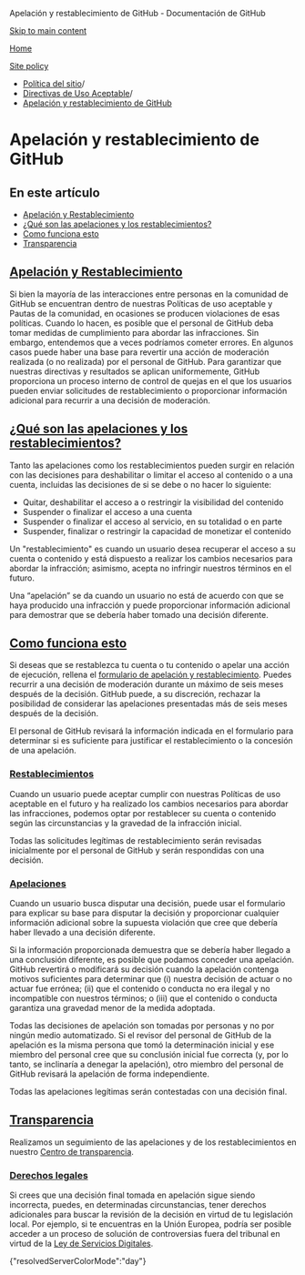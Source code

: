 Apelación y restablecimiento de GitHub - Documentación de GitHub

[Skip to main content](#main-content)

[Home](/es)

[Site policy](/es/site-policy)

* [Política del sitio](/es/site-policy)/
* [Directivas de Uso Aceptable](/es/site-policy/acceptable-use-policies)/
* [Apelación y restablecimiento de GitHub](/es/site-policy/acceptable-use-policies/github-appeal-and-reinstatement)

Apelación y restablecimiento de GitHub
==========

En este artículo
----------

* [Apelación y Restablecimiento](#appeal-and-reinstatement)
* [¿Qué son las apelaciones y los restablecimientos?](#what-are-appeals-and-reinstatements)
* [Como funciona esto](#how-this-works)
* [Transparencia](#transparency)

[Apelación y Restablecimiento](#appeal-and-reinstatement)
----------

Si bien la mayoría de las interacciones entre personas en la comunidad de GitHub se encuentran dentro de nuestras Políticas de uso aceptable y Pautas de la comunidad, en ocasiones se producen violaciones de esas políticas. Cuando lo hacen, es posible que el personal de GitHub deba tomar medidas de cumplimiento para abordar las infracciones. Sin embargo, entendemos que a veces podríamos cometer errores. En algunos casos puede haber una base para revertir una acción de moderación realizada (o no realizada) por el personal de GitHub. Para garantizar que nuestras directivas y resultados se aplican uniformemente, GitHub proporciona un proceso interno de control de quejas en el que los usuarios pueden enviar solicitudes de restablecimiento o proporcionar información adicional para recurrir a una decisión de moderación.

[¿Qué son las apelaciones y los restablecimientos?](#what-are-appeals-and-reinstatements)
----------

Tanto las apelaciones como los restablecimientos pueden surgir en relación con las decisiones para deshabilitar o limitar el acceso al contenido o a una cuenta, incluidas las decisiones de si se debe o no hacer lo siguiente:

* Quitar, deshabilitar el acceso a o restringir la visibilidad del contenido
* Suspender o finalizar el acceso a una cuenta
* Suspender o finalizar el acceso al servicio, en su totalidad o en parte
* Suspender, finalizar o restringir la capacidad de monetizar el contenido

Un "restablecimiento" es cuando un usuario desea recuperar el acceso a su cuenta o contenido y está dispuesto a realizar los cambios necesarios para abordar la infracción; asimismo, acepta no infringir nuestros términos en el futuro.

Una “apelación” se da cuando un usuario no está de acuerdo con que se haya producido una infracción y puede proporcionar información adicional para demostrar que se debería haber tomado una decisión diferente.

[Como funciona esto](#how-this-works)
----------

Si deseas que se restablezca tu cuenta o tu contenido o apelar una acción de ejecución, rellena el [formulario de apelación y restablecimiento](https://support.github.com/contact/reinstatement). Puedes recurrir a una decisión de moderación durante un máximo de seis meses después de la decisión. GitHub puede, a su discreción, rechazar la posibilidad de considerar las apelaciones presentadas más de seis meses después de la decisión.

El personal de GitHub revisará la información indicada en el formulario para determinar si es suficiente para justificar el restablecimiento o la concesión de una apelación.

### [Restablecimientos](#reinstatements) ###

Cuando un usuario puede aceptar cumplir con nuestras Políticas de uso aceptable en el futuro y ha realizado los cambios necesarios para abordar las infracciones, podemos optar por restablecer su cuenta o contenido según las circunstancias y la gravedad de la infracción inicial.

Todas las solicitudes legítimas de restablecimiento serán revisadas inicialmente por el personal de GitHub y serán respondidas con una decisión.

### [Apelaciones](#appeals) ###

Cuando un usuario busca disputar una decisión, puede usar el formulario para explicar su base para disputar la decisión y proporcionar cualquier información adicional sobre la supuesta violación que cree que debería haber llevado a una decisión diferente.

Si la información proporcionada demuestra que se debería haber llegado a una conclusión diferente, es posible que podamos conceder una apelación. GitHub revertirá o modificará su decisión cuando la apelación contenga motivos suficientes para determinar que (i) nuestra decisión de actuar o no actuar fue errónea; (ii) que el contenido o conducta no era ilegal y no incompatible con nuestros términos; o (iii) que el contenido o conducta garantiza una gravedad menor de la medida adoptada.

Todas las decisiones de apelación son tomadas por personas y no por ningún medio automatizado. Si el revisor del personal de GitHub de la apelación es la misma persona que tomó la determinación inicial y ese miembro del personal cree que su conclusión inicial fue correcta (y, por lo tanto, se inclinaría a denegar la apelación), otro miembro del personal de GitHub revisará la apelación de forma independiente.

Todas las apelaciones legítimas serán contestadas con una decisión final.

[Transparencia](#transparency)
----------

Realizamos un seguimiento de las apelaciones y de los restablecimientos en nuestro [Centro de transparencia](https://transparencycenter.github.com/appeals/).

### [Derechos legales](#legal-rights) ###

Si crees que una decisión final tomada en apelación sigue siendo incorrecta, puedes, en determinadas circunstancias, tener derechos adicionales para buscar la revisión de la decisión en virtud de tu legislación local. Por ejemplo, si te encuentras en la Unión Europea, podría ser posible acceder a un proceso de solución de controversias fuera del tribunal en virtud de la [Ley de Servicios Digitales](https://eur-lex.europa.eu/eli/reg/2022/2065/oj#d1e2819-1-1).

{"resolvedServerColorMode":"day"}
